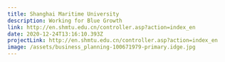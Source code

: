 ```yaml
---
title: Shanghai Maritime University
description: Working for Blue Growth
link: http://en.shmtu.edu.cn/controller.asp?action=index_en
date: 2020-12-24T13:16:10.393Z
projectLink: http://en.shmtu.edu.cn/controller.asp?action=index_en
image: /assets/business_planning-100671979-primary.idge.jpg
---
```

